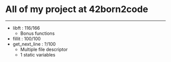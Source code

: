 All of my project at 42born2code
================================

--------------------------------

* libft : 116/166
	* Bonus functions
* fillit : 100/100
* get_next_line : ?/100
	* Multiple file descriptor
	* 1 static variables